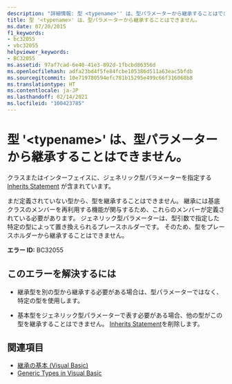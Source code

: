 ```yaml
---
description: "詳細情報: 型 <typename>'' は、型パラメーターから継承することはできません。"
title: 型 '<typename>' は、型パラメーターから継承することはできません。
ms.date: 07/20/2015
f1_keywords:
- bc32055
- vbc32055
helpviewer_keywords:
- BC32055
ms.assetid: 97af7cad-6e40-41e3-892d-1fbcbd86356d
ms.openlocfilehash: adfa23bd4f5fe84fcbe105386d511a63eac5bfdb
ms.sourcegitcommit: 10e719780594efc781b15295e499c66f316068b8
ms.translationtype: HT
ms.contentlocale: ja-JP
ms.lasthandoff: 02/14/2021
ms.locfileid: "100423785"
---
```

# <a name="type-typename-cannot-inherit-from-a-type-parameter"></a>型 '\<typename>' は、型パラメーターから継承することはできません。

クラスまたはインターフェイスに、ジェネリック型パラメーターを指定する [Inherits Statement](../language-reference/statements/inherits-statement.md) が含まれています。  
  
 まだ定義されていない型から、型を継承することはできません。 継承には基底クラスのメンバーを再利用する機能が関与するため、これらのメンバーが定義されている必要があります。 ジェネリック型パラメーターは、型引数で指定した特定の型によって置き換えられるプレースホルダーです。 そのため、型をプレースホルダーから継承することはできません。  
  
 **エラー ID:** BC32055  
  
## <a name="to-correct-this-error"></a>このエラーを解決するには  
  
- 継承型を別の型から継承する必要がある場合は、型パラメーターではなく、特定の型を使用します。  
  
- 基本型をジェネリック型パラメーターで表す必要がある場合、他の型がこの型を継承することはできません。 [Inherits Statement](../language-reference/statements/inherits-statement.md)を削除します。  
  
## <a name="see-also"></a>関連項目

- [継承の基本 (Visual Basic)](../programming-guide/language-features/objects-and-classes/inheritance-basics.md)
- [Generic Types in Visual Basic](../programming-guide/language-features/data-types/generic-types.md)
